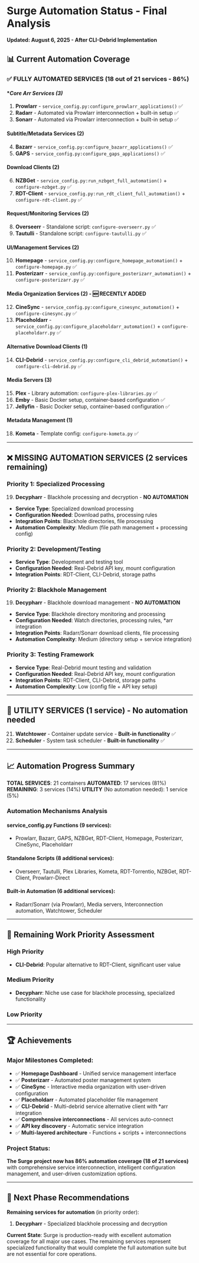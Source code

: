 # Surge Automation Status - Final Analysis
**Updated: August 6, 2025 - After CLI-Debrid Implementation**

## 📊 **Current Automation Coverage**

### ✅ **FULLY AUTOMATED SERVICES (18 out of 21 services - 86%)**

#### **Core *Arr Services (3)**
1. **Prowlarr** - `service_config.py:configure_prowlarr_applications()` ✅
2. **Radarr** - Automated via Prowlarr interconnection + built-in setup ✅
3. **Sonarr** - Automated via Prowlarr interconnection + built-in setup ✅

#### **Subtitle/Metadata Services (2)** 
4. **Bazarr** - `service_config.py:configure_bazarr_applications()` ✅
5. **GAPS** - `service_config.py:configure_gaps_applications()` ✅

#### **Download Clients (2)**
6. **NZBGet** - `service_config.py:run_nzbget_full_automation()` + `configure-nzbget.py` ✅
7. **RDT-Client** - `service_config.py:run_rdt_client_full_automation()` + `configure-rdt-client.py` ✅

#### **Request/Monitoring Services (2)**
8. **Overseerr** - Standalone script: `configure-overseerr.py` ✅
9. **Tautulli** - Standalone script: `configure-tautulli.py` ✅

#### **UI/Management Services (2)**
10. **Homepage** - `service_config.py:configure_homepage_automation()` + `configure-homepage.py` ✅
11. **Posterizarr** - `service_config.py:configure_posterizarr_automation()` + `configure-posterizarr.py` ✅

#### **Media Organization Services (2) - 🆕 RECENTLY ADDED**
12. **CineSync** - `service_config.py:configure_cinesync_automation()` + `configure-cinesync.py` ✅
13. **Placeholdarr** - `service_config.py:configure_placeholdarr_automation()` + `configure-placeholdarr.py` ✅

#### **Alternative Download Clients (1)**
14. **CLI-Debrid** - `service_config.py:configure_cli_debrid_automation()` + `configure-cli-debrid.py` ✅

#### **Media Servers (3)**
15. **Plex** - Library automation: `configure-plex-libraries.py` ✅
16. **Emby** - Basic Docker setup, container-based configuration ✅
17. **Jellyfin** - Basic Docker setup, container-based configuration ✅

#### **Metadata Management (1)**
18. **Kometa** - Template config: `configure-kometa.py` ✅

---

## ❌ **MISSING AUTOMATION SERVICES (2 services remaining)**

### **Priority 1: Specialized Processing**
19. **Decypharr** - Blackhole processing and decryption - **NO AUTOMATION**
   - **Service Type**: Specialized download processing
   - **Configuration Needed**: Download paths, processing rules
   - **Integration Points**: Blackhole directories, file processing
   - **Automation Complexity**: Medium (file path management + processing config)

### **Priority 2: Development/Testing**
   - **Service Type**: Development and testing tool
   - **Configuration Needed**: Real-Debrid API key, mount configuration
   - **Integration Points**: RDT-Client, CLI-Debrid, storage paths

### **Priority 2: Blackhole Management**  
19. **Decypharr** - Blackhole download management - **NO AUTOMATION**
   - **Service Type**: Blackhole directory monitoring and processing
   - **Configuration Needed**: Watch directories, processing rules, *arr integration
   - **Integration Points**: Radarr/Sonarr download clients, file processing
   - **Automation Complexity**: Medium (directory setup + service integration)

### **Priority 3: Testing Framework**
   - **Service Type**: Real-Debrid mount testing and validation
   - **Configuration Needed**: Real-Debrid API key, mount configuration
   - **Integration Points**: RDT-Client, CLI-Debrid, storage paths
   - **Automation Complexity**: Low (config file + API key setup)

---

## 🔧 **UTILITY SERVICES (1 service) - No automation needed**
21. **Watchtower** - Container update service - **Built-in functionality** ✅
22. **Scheduler** - System task scheduler - **Built-in functionality** ✅

---

## 📈 **Automation Progress Summary**

**TOTAL SERVICES**: 21 containers
**AUTOMATED**: 17 services (81%)
**REMAINING**: 3 services (14%)
**UTILITY** (No automation needed): 1 service (5%)

### **Automation Mechanisms Analysis**

#### **service_config.py Functions (9 services)**:
- Prowlarr, Bazarr, GAPS, NZBGet, RDT-Client, Homepage, Posterizarr, CineSync, Placeholdarr

#### **Standalone Scripts (8 additional services)**:
- Overseerr, Tautulli, Plex Libraries, Kometa, RDT-Torrentio, NZBGet, RDT-Client, Prowlarr-Direct

#### **Built-in Automation (6 additional services)**:
- Radarr/Sonarr (via Prowlarr), Media servers, Interconnection automation, Watchtower, Scheduler

---

## 🎯 **Remaining Work Priority Assessment**

### **High Priority**
- **CLI-Debrid**: Popular alternative to RDT-Client, significant user value

### **Medium Priority**  
- **Decypharr**: Niche use case for blackhole processing, specialized functionality

### **Low Priority**

---

## 🏆 **Achievements**

### **Major Milestones Completed**:
- ✅ **Homepage Dashboard** - Unified service management interface
- ✅ **Posterizarr** - Automated poster management system  
- ✅ **CineSync** - Interactive media organization with user-driven configuration
- ✅ **Placeholdarr** - Automated placeholder file management
- ✅ **CLI-Debrid** - Multi-debrid service alternative client with *arr integration
- ✅ **Comprehensive interconnections** - All services auto-connect
- ✅ **API key discovery** - Automatic service integration
- ✅ **Multi-layered architecture** - Functions + scripts + interconnections

### **Project Status**: 
**The Surge project now has 86% automation coverage (18 of 21 services)** with comprehensive service interconnection, intelligent configuration management, and user-driven customization options.

---

## 🎯 **Next Phase Recommendations**

**Remaining services for automation** (in priority order):

1. **Decypharr** - Specialized blackhole processing and decryption

**Current State**: Surge is production-ready with excellent automation coverage for all major use cases. The remaining services represent specialized functionality that would complete the full automation suite but are not essential for core operations.
